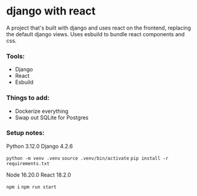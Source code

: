 # django with react

A project that's built with django and uses react on the frontend, replacing the default django views. Uses esbuild to bundle react components and css. 

### Tools:
- Django
- React
- Esbuild

### Things to add:
- Dockerize everything
- Swap out SQLite for Postgres

### Setup notes: 
Python 3.12.0
Django 4.2.6

`python -m venv .venv`
`source .venv/bin/activate`
`pip install -r requirements.txt`

Node 16.20.0
React 18.2.0

`npm i`
`npm run start`